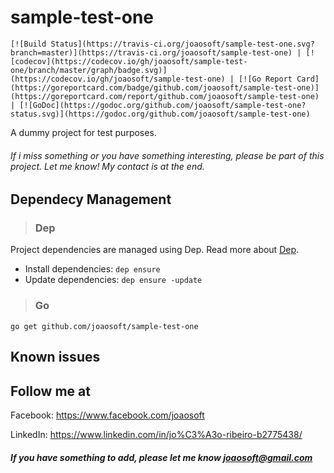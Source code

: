 # sample-test-one
    [![Build Status](https://travis-ci.org/joaosoft/sample-test-one.svg?branch=master)](https://travis-ci.org/joaosoft/sample-test-one) | [![codecov](https://codecov.io/gh/joaosoft/sample-test-one/branch/master/graph/badge.svg)](https://codecov.io/gh/joaosoft/sample-test-one) | [![Go Report Card](https://goreportcard.com/badge/github.com/joaosoft/sample-test-one)](https://goreportcard.com/report/github.com/joaosoft/sample-test-one) | [![GoDoc](https://godoc.org/github.com/joaosoft/sample-test-one?status.svg)](https://godoc.org/github.com/joaosoft/sample-test-one)

A dummy project for test purposes.

###### If i miss something or you have something interesting, please be part of this project. Let me know! My contact is at the end.

## Dependecy Management 
>### Dep

Project dependencies are managed using Dep. Read more about [Dep](https://github.com/golang/dep).
* Install dependencies: `dep ensure`
* Update dependencies: `dep ensure -update`


>### Go
```
go get github.com/joaosoft/sample-test-one
```

## Known issues

## Follow me at
Facebook: https://www.facebook.com/joaosoft

LinkedIn: https://www.linkedin.com/in/jo%C3%A3o-ribeiro-b2775438/

##### If you have something to add, please let me know joaosoft@gmail.com
